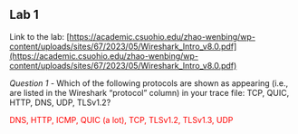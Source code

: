 ## Lab 1

Link to the lab: [https://academic.csuohio.edu/zhao-wenbing/wp-content/uploads/sites/67/2023/05/Wireshark_Intro_v8.0.pdf](https://academic.csuohio.edu/zhao-wenbing/wp-content/uploads/sites/67/2023/05/Wireshark_Intro_v8.0.pdf)

*Question 1* - Which of the following protocols are shown as appearing (i.e., are listed in the Wireshark “protocol” column) in your trace file: TCP, QUIC, HTTP, DNS, UDP, TLSv1.2?

<font color="red"> 	DNS, HTTP, ICMP, QUIC (a lot), TCP, TLSv1.2, TLSv1.3, UDP </font>

